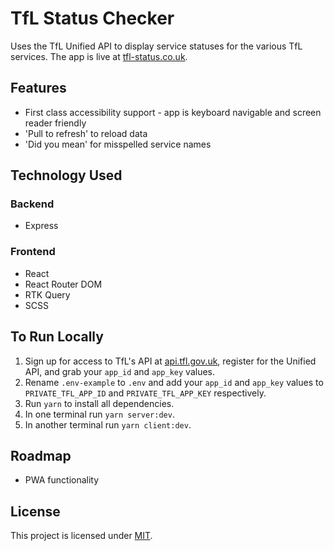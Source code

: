 # TfL Status Checker

Uses the TfL Unified API to display service statuses for the various TfL services. The app is live at [tfl-status.co.uk](https://tfl-status.co.uk).

## Features
- First class accessibility support - app is keyboard navigable and screen reader friendly
- 'Pull to refresh' to reload data
- 'Did you mean' for misspelled service names

## Technology Used

### Backend
- Express

### Frontend
- React
- React Router DOM
- RTK Query
- SCSS

## To Run Locally
1. Sign up for access to TfL's API at [api.tfl.gov.uk](https://api.tfl.gov.uk), register for the Unified API, and grab your `app_id` and `app_key` values.
2. Rename `.env-example` to `.env` and add your `app_id` and `app_key` values to `PRIVATE_TFL_APP_ID` and `PRIVATE_TFL_APP_KEY` respectively.
3. Run `yarn` to install all dependencies.
4. In one terminal run `yarn server:dev`.
5. In another terminal run `yarn client:dev`.

## Roadmap
- PWA functionality

## License
This project is licensed under [MIT](https://opensource.org/license/mit/).
